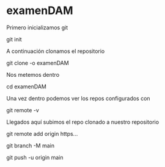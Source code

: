# examenDAM

Primero inicializamos git

git init

A continuación clonamos el repositorio

git clone -o examenDAM

Nos metemos dentro

cd examenDAM

Una vez dentro podemos ver los repos configurados con

git remote -v

Llegados aquí subimos el repo clonado a nuestro repositorio

git remote add origin https...

git branch -M main

git push -u origin main
